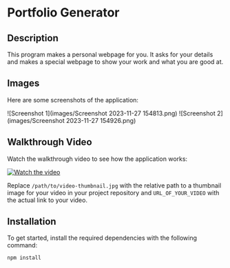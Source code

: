 # Portfolio Generator

## Description

This program makes a personal webpage for you. It asks for your details and makes a special webpage to show your work and what you are good at.

## Images

Here are some screenshots of the application:

![Screenshot 1](images/Screenshot 2023-11-27 154813.png)
![Screenshot 2](images/Screenshot 2023-11-27 154926.png)

## Walkthrough Video

Watch the walkthrough video to see how the application works:

[![Watch the video](/path/to/video-thumbnail.jpg)](URL_OF_YOUR_VIDEO)

Replace `/path/to/video-thumbnail.jpg` with the relative path to a thumbnail image for your video in your project repository and `URL_OF_YOUR_VIDEO` with the actual link to your video.

## Installation

To get started, install the required dependencies with the following command:

```bash
npm install
